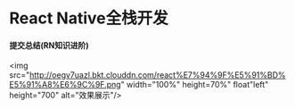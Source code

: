 # React Native全栈开发


#### 提交总结(RN知识进阶)
<img src="http://oegv7uazl.bkt.clouddn.com/react%E7%94%9F%E5%91%BD%E5%91%A8%E6%9C%9F.png" width="100%" height=70%" float"left" height="700" alt="效果展示"/>


